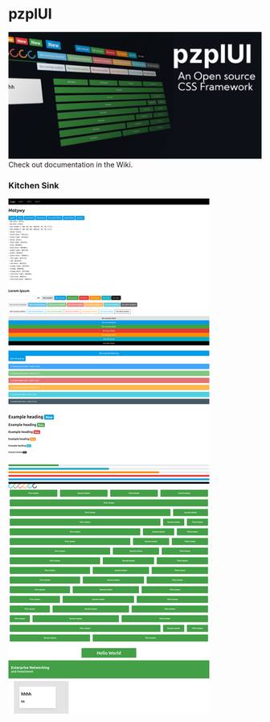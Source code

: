 # pzplUI
![pzplUI - an open source CSS framework](https://raw.githubusercontent.com/ProgramistaZpolski/pzplUI/master/wikiimg/pzplui.png)
Check out documentation in the Wiki.

### Kitchen Sink
![Screenshot](https://raw.githubusercontent.com/ProgramistaZpolski/pzplUI/master/Screenshot_2020-12-14%20pzplUI.png)
